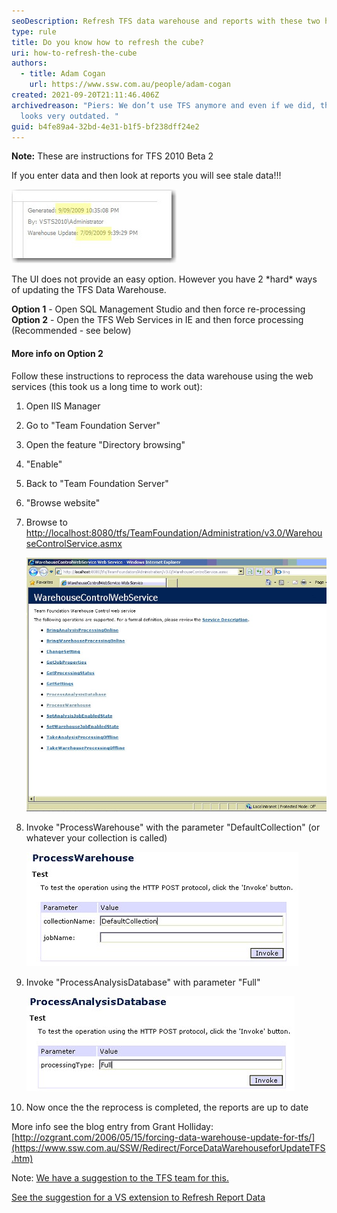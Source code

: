 ```yaml
---
seoDescription: Refresh TFS data warehouse and reports with these two hard ways to update stale data, recommended option includes web services and IIS manager.
type: rule
title: Do you know how to refresh the cube?
uri: how-to-refresh-the-cube
authors:
  - title: Adam Cogan
    url: https://www.ssw.com.au/people/adam-cogan
created: 2021-09-20T21:11:46.406Z
archivedreason: "Piers: We don’t use TFS anymore and even if we did, this rule
  looks very outdated. "
guid: b4fe89a4-32bd-4e31-b1f5-bf238dff24e2
---
```


**Note:** These are instructions for TFS 2010 Beta 2

If you enter data and then look at reports you will see stale data!!!

![Figure: The report footer tells you that the TFS Warehouse is not up to date](refresh1.jpg)

The UI does not provide an easy option. However you have 2 \*hard\* ways of updating the TFS Data Warehouse.

**Option 1** - Open SQL Management Studio and then force re-processing\
**Option 2** - Open the TFS Web Services in IE and then force processing (Recommended - see below)

#### More info on Option 2

Follow these instructions to reprocess the data warehouse using the web services (this took us a long time to work out):

1. Open IIS Manager
2. Go to "Team Foundation Server"
3. Open the feature "Directory browsing"
4. "Enable"
5. Back to "Team Foundation Server"
6. "Browse website"
7. Browse to <http://localhost:8080/tfs/TeamFoundation/Administration/v3.0/WarehouseControlService.asmx>

   ![Figure: You will need to call 2 of these web services](refresh2.jpg)

8. Invoke "ProcessWarehouse" with the parameter "DefaultCollection" (or whatever your collection is called)

   ![Figure: Call "ProcessWarehouse" web service with parameter "DefaultCollection"](refresh3.jpg)

9. Invoke "ProcessAnalysisDatabase" with parameter "Full"

   ![Figure: Call "ProcessAnalysisDatabase" with parameter "Full"](refresh4.jpg)

10. Now once the the reprocess is completed, the reports are up to date

More info see the blog entry from Grant Holliday:[http://ozgrant.com/2006/05/15/forcing-data-warehouse-update-for-tfs/](https://www.ssw.com.au/SSW/Redirect/ForceDataWarehouseforUpdateTFS.htm)

Note: [We have a suggestion to the TFS team for this.](https://www.ssw.com.au/ssw/Standards/BetterSoftwareSuggestions/TeamFoundationServer.aspx%22%20%5Cl%20%22RefreshTFSCube)

[See the suggestion for a VS extension to Refresh Report Data](https://www.ssw.com.au/ssw/Standards/BetterSoftwareSuggestions/TeamFoundationServer.aspx%22%20%5Cl%20%22RefreshData)
